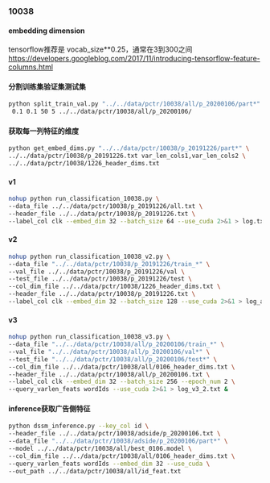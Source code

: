 ### 10038

#### embedding dimension
tensorflow推荐是 vocab_size**0.25，通常在3到300之间
https://developers.googleblog.com/2017/11/introducing-tensorflow-feature-columns.html


#### 分割训练集验证集测试集
```bash
python split_train_val.py "../../data/pctr/10038/all/p_20200106/part*" \
 0.1 0.1 50 5 ../../data/pctr/10038/all/p_20200106/
```

#### 获取每一列特征的维度
```bash
python get_embed_dims.py "../../data/pctr/10038/p_20191226/part*" \
../../data/pctr/10038/p_20191226.txt var_len_cols1,var_len_cols2 \
../../data/pctr/10038/1226_header_dims.txt
```

#### v1
```bash
nohup python run_classification_10038.py \
--data_file ../../data/pctr/10038/p_20191226/all.txt \
--header_file ../../data/pctr/10038/p_20191226.txt \
--label_col clk --embed_dim 32 --batch_size 64 --use_cuda 2>&1 > log.txt &
```
#### v2
```bash
nohup python run_classification_10038_v2.py \
--data_file "../../data/pctr/10038/p_20191226/train_*" \
--val_file ../../data/pctr/10038/p_20191226/val \
--test_file ../../data/pctr/10038/p_20191226/test \
--col_dim_file ../../data/pctr/10038/1226_header_dims.txt \
--header_file ../../data/pctr/10038/p_20191226.txt \
--label_col clk --embed_dim 32 --batch_size 128 --use_cuda 2>&1 > log_adam.txt &
```
#### v3
```bash
nohup python run_classification_10038_v3.py \
--data_file "../../data/pctr/10038/all/p_20200106/train_*" \
--val_file "../../data/pctr/10038/all/p_20200106/val*" \
--test_file "../../data/pctr/10038/all/p_20200106/test*" \
--col_dim_file ../../data/pctr/10038/all/0106_header_dims.txt \
--header_file ../../data/pctr/10038/all/p_20200106.txt \
--label_col clk --embed_dim 32 --batch_size 256 --epoch_num 2 \
--query_varlen_feats wordIds --use_cuda 2>&1 > log_v3_2.txt &
```

#### inference获取广告侧特征
```bash
python dssm_inference.py --key_col id \
--header_file ../../data/pctr/10038/adside/p_20200106.txt \
--data_file "../../data/pctr/10038/adside/p_20200106/part*" \
--model ../../data/pctr/10038/all/best_0106.model \
--col_dim_file ../../data/pctr/10038/all/0106_header_dims.txt \
--query_varlen_feats wordIds --embed_dim 32 --use_cuda \
--out_path ../../data/pctr/10038/all/id_feat.txt
```
